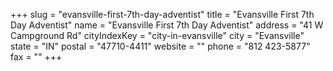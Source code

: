 +++
slug = "evansville-first-7th-day-adventist"
title = "Evansville First 7th Day Adventist"
name = "Evansville First 7th Day Adventist"
address = "41 W Campground Rd"
cityIndexKey = "city-in-evansville"
city = "Evansville"
state = "IN"
postal = "47710-4411"
website = ""
phone = "812 423-5877"
fax = ""
+++
